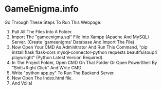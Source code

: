 # GameEnigma.info
Go Through These Steps To Run This Webpage:
1. Pull All The Files Into A Folder.
2. Import The "gameenigma.sql" File Into Xampp (Apache And MySQL) Server. (Create 'gameenigma' Database And Import The File)
3. Now Open Your CMD As Adminitrator And Run This Command, "pip install flask flask-cors mysql-connector-python requests beautifulsoup4 playwright" (Python Latest Version Required).
4. In The Project Folder, Open CMD On That Folder Or Open PowerShell By "Shift+Right Click" And Write CMD.
5. Write "python app.py" To Run The Backend Server.
6. Now Open The Index.html file.
7. And Voila!

